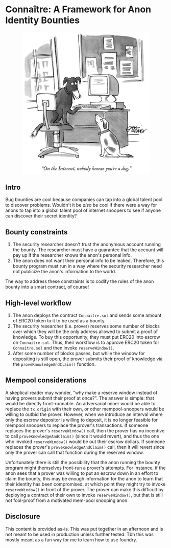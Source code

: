 # Connaître: A Framework for Anon Identity Bounties

<a href="https://en.wikipedia.org/wiki/On_the_Internet,_nobody_knows_you%27re_a_dog">
    <img src="./assets/dog.jpg" alt="drawing" width=400; style="display: block; margin-left: auto;
  margin-right: auto;"/>
</a>

## Intro
Bug bounties are cool because companies can tap into a global talent pool to discover problems. Wouldn't it be *also* be cool if there were a way for anons to tap into a global talent pool of internet snoopers to see if anyone can discover their secret identity?

## Bounty constraints
1. The security researcher doesn't trust the anonymous account running the bounty. The researcher must have a guarantee that the account will pay up if the researcher knows the anon's personal info.
2. The anon does not want their personal info to be leaked. Therefore, this bounty program must run in a way where the security researcher need not publicize the anon's information to the world.

The way to address these constraints is to codify the rules of the anon bounty into a smart contract, of course!

## High-level workflow
1. The anon deploys the contract `Connaitre.sol` and sends some amount of ERC20 token to it to be used as a bounty.
2. The security researcher (i.e. prover) reserves some number of blocks over which they will be the only address allowed to submit a proof of knowledge. To buy this opportunity, they must put ERC20 into escrow on `Connaitre.sol`. Thus, their workflow is to approve ERC20 token for `Connaitre.sol` and then invoke `reserveWindow()`.
3. After some number of blocks passes, but while the window for depositing is still open, the prover submits their proof of knowledge via the `proveKnowledgeAndClaim()` function.

## Mempool considerations
A skeptical reader may wonder, "why make a reserve window instead of having provers submit their proof at once?". The answer is simple: that would be directly front-runnable. An adversarial miner would be able to replace the `tx.origin` with their own, or other mempool-snoopers would be willing to outbid the prover. However, when we introduce an interval where only the escrow depositor is willing to deposit, it is no longer feasible for mempool snoopers to replace the prover's transactions. If someone replaces the prover's `reserveWindow()` call, then the prover has no incentive to call `proveKnowledgeAndClaim()` (since it would revert), and thus the one who invoked `reserveWindow()` would be out their escrow dollars. If someone replaces the prover's `proveKnowledgeAndClaim()` call, then it will revert since only the prover can call that function during the reserved window.

Unfortunately there is still the possibility that the anon running the bounty program might themselves front-run a prover's attempts. For instance, if the anon sees that a prover was willing to put an escrow down in an effort to claim the bounty, this may be enough information for the anon to learn that their identity has been compromised, at which point they might try to invoke `reserveWindow()` in front of the prover. The prover can make this difficult by deploying a contract of their own to invoke `reserveWindow()`, but that is still not fool-proof from a motivated mem-pool snooping anon.

## Disclosure
This content is provided as-is. This was put together in an afternoon and is not meant to be used in production unless further tested. Tbh this was mostly meant as a fun way for me to learn how to use foundry.